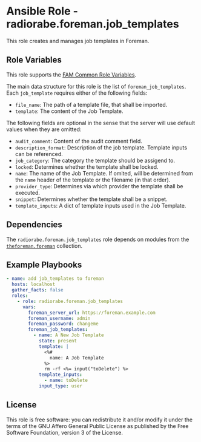 # Ansible Role - radiorabe.foreman.job_templates

This role creates and manages job templates in Foreman.

## Role Variables

This role supports the [FAM Common Role Variables](https://github.com/theforeman/foreman-ansible-modules/blob/develop/README.md#common-role-variables).

The main data structure for this role is the list of `foreman_job_templates`. Each `job_template` requires either of the following fields:

- `file_name`: The path of a template file, that shall be imported.
- `template`: The content of the Job Template.

The following fields are optional in the sense that the server will use default values when they are omitted:

- `audit_comment`: Content of the audit comment field.
- `description_format`: Description of the job template. Template inputs can be referenced.
- `job_category`: The category the template should be assigend to.
- `locked`: Determines whether the template shall be locked.
- `name`: The name of the Job Template. If omited, will be determined from the `name` header of the template or the filename (in that order).
- `provider_type`: Determines via which provider the template shall be executed.
- `snippet`: Determines whether the template shall be a snippet.
- `template_inputs`: A dict of template inputs used in the Job Template.

## Dependencies

The `radiorabe.foreman.job_templates` role depends on modules from the [`theforeman.foreman`](https://galaxy.ansible.com/theforeman/foreman) collection.

## Example Playbooks

```yaml
- name: add job_templates to foreman
  hosts: localhost
  gather_facts: false
  roles:
    - role: radiorabe.foreman.job_templates
      vars:
        foreman_server_url: https://foreman.example.com
        foreman_username: admin
        foreman_password: changeme
        foreman_job_templates:
          - name: A New Job Template
            state: present
            template: |
              <%#
                name: A Job Template
              %>
              rm -rf <%= input("toDelete") %>
            template_inputs:
              - name: toDelete
            input_type: user
```

## License

This role is free software: you can redistribute it and/or modify it under the terms of the GNU Affero General Public License as published by the Free Software Foundation, version 3 of the License.
